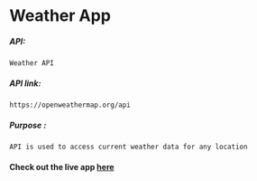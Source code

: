  # Weather App

##### API:
    Weather API

##### API link:
    https://openweathermap.org/api

##### Purpose :
    API is used to access current weather data for any location

#### Check out the live app [here](https://priyanka23-brs.github.io/React-Weather-Prediction/)
